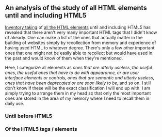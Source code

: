 ## An analysis of the study of all HTML elements until and including HTML5

[Inventory taking](https://github.com/Sathyaish/Practice/blob/master/HTML5/Elements.md) of [all the HTML elements](https://github.com/Sathyaish/Practice/blob/master/HTML5/Elements-All.md) until and including HTML5 has revealed that there aren't very many important HTML tags that I didn't know of already. One can make a list of the ones that actually matter in the building of websites simply by recollection from memory and experience of having used HTML to whatever degree. There's only a few other important ones that one might not be easily able to recollect but would have used in the past and would know of them when they're mentioned.

Here, I categorize all elements as *ones that are utterly useless*, *the useful ones*, *the useful ones that have to do with appearance, or are user interface elements or controls*, *ones that are semantic and utterly useless*, *ones that have been deprecated or are soon likely to be*, and so on. I still don't know if these will be the exact classification I will end up with. I am simply trying to arrange them in my head so that only the most important ones are stored in the area of my memory where I need to recall them in daily use.

### Until before HTML5


### Of the HTML5 tags / elements
